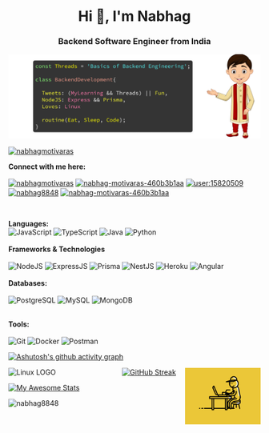  
<h1 align="center">Hi 👋, I'm Nabhag</h1>
<h3 align="center">Backend Software Engineer from India</h3>

<img src="Twitter header - 2.png"/>
<p align="left"> <a href="https://twitter.com/nabhagmotivaras" target="blank"><img src="https://img.shields.io/twitter/follow/nabhagmotivaras?logo=twitter&style=for-the-badge" alt="nabhagmotivaras" /></a> </p>

<b>Connect with me here: </b>
<br>
<p align="left">
<a href="https://twitter.com/nabhagmotivaras" target="blank"><img align="center" src="https://raw.githubusercontent.com/rahuldkjain/github-profile-readme-generator/master/src/images/icons/Social/twitter.svg" alt="nabhagmotivaras" height="30" width="40" /></a>
<a href="https://linkedin.com/in/nabhag-motivaras-460b3b1aa" target="blank"><img align="center" src="https://raw.githubusercontent.com/rahuldkjain/github-profile-readme-generator/master/src/images/icons/Social/linked-in-alt.svg" alt="nabhag-motivaras-460b3b1aa" height="30" width="40" /></a>
<a href="https://stackoverflow.com/users/15820509" target="blank"><img align="center" src="https://raw.githubusercontent.com/rahuldkjain/github-profile-readme-generator/master/src/images/icons/Social/stack-overflow.svg" alt="user:15820509" height="30" width="40" /></a>
<a href="https://www.leetcode.com/nabhag8848" target="blank"><img align="center" src="https://raw.githubusercontent.com/rahuldkjain/github-profile-readme-generator/master/src/images/icons/Social/leet-code.svg" alt="nabhag8848" height="30" width="40" /></a>
 <a href="https://devpost.com/nabhagmotivaras" target="blank"><img align="center" src="http://nealrs.github.io/devpost-follow-button/icon/devpost.svg" alt="nabhag-motivaras-460b3b1aa" height="30" width="40" /></a>
</p>
<br>

<b>Languages: </b><br>
![JavaScript](https://api.iconify.design/logos:javascript.svg?color=%23888888)
![TypeScript](https://api.iconify.design/logos:typescript-icon.svg?color=%23888888)
![Java](https://api.iconify.design/logos:java.svg?color=%23888888)
![Python](https://api.iconify.design/logos:python.svg?color=%23888888)
<br><br>
<b>Frameworks & Technologies</b>
<br><br>
![NodeJS](https://api.iconify.design/logos:nodejs.svg?color=%23888888)
![ExpressJS](https://api.iconify.design/logos:express.svg?color=%2326a269)
![Prisma](https://api.iconify.design/logos:prisma.svg?color=%2326a269)
![NestJS](https://api.iconify.design/logos:nestjs.svg?color=%2326a269)
![Heroku](https://api.iconify.design/logos:heroku-icon.svg?color=%2326a269)
![Angular](https://api.iconify.design/logos:angular-icon.svg?color=%2326a2690)
<br><br>
<b>Databases: </b>
<br><br>
![PostgreSQL](https://api.iconify.design/logos:postgresql.svg?color=%2326a269)
![MySQL](https://api.iconify.design/logos:mysql.svg?color=%2326a269)
![MongoDB](https://api.iconify.design/logos:mongodb-icon.svg?color=%2326a269)
<br><br>

<b>Tools: </b>
<br><br>
![Git](https://api.iconify.design/logos:git-icon.svg?color=%2326a269)
![Docker](https://api.iconify.design/logos:docker-icon.svg?color=%2326a269)
![Postman](https://api.iconify.design/logos:postman-icon.svg?color=%2326a269)

[![Ashutosh's github activity graph](https://activity-graph.herokuapp.com/graph?username=Nabhag8848&bg_color=000000&color=6ebc2f&line=781212&point=42a956&area=true&hide_border=false)](https://github.com/ashutosh00710/github-readme-activity-graph)

<img align="right" height = "50%" width= "30%" src="Coder.gif"/>


<img align = "left" src="https://1000logos.net/wp-content/uploads/2017/03/LINUX-LOGO.png" alt="Linux LOGO" width="45%"/>


[![GitHub Streak](https://github-readme-streak-stats.herokuapp.com/?user=Nabhag8848&theme=highcontrast&background=000000&ring=6ebc2f)](https://git.io/streak-stats)

[![My Awesome Stats](https://awesome-github-stats.azurewebsites.net/user-stats/Nabhag8848?cardType=github&theme=dark&Title=DD272700&Background=000000&hide_border=false)](https://git.io/awesome-stats-card)

<p align="left"> <img src="https://komarev.com/ghpvc/?username=nabhag8848&label=Profile%20views&color=0e75b6&style=flat" alt="nabhag8848" /> </p>


